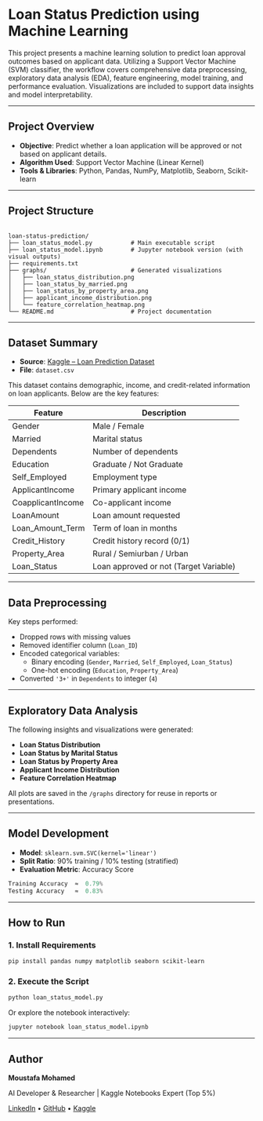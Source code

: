 # Loan Status Prediction using Machine Learning

This project presents a machine learning solution to predict loan approval outcomes based on applicant data. Utilizing a Support Vector Machine (SVM) classifier, the workflow covers comprehensive data preprocessing, exploratory data analysis (EDA), feature engineering, model training, and performance evaluation. Visualizations are included to support data insights and model interpretability.

---

## Project Overview

- **Objective**: Predict whether a loan application will be approved or not based on applicant details.
- **Algorithm Used**: Support Vector Machine (Linear Kernel)
- **Tools & Libraries**: Python, Pandas, NumPy, Matplotlib, Seaborn, Scikit-learn

---

## Project Structure

```

loan-status-prediction/
├── loan_status_model.py           # Main executable script
├── loan_status_model.ipynb        # Jupyter notebook version (with visual outputs)
├── requirements.txt
├── graphs/                        # Generated visualizations
│   ├── loan_status_distribution.png
│   ├── loan_status_by_married.png
│   ├── loan_status_by_property_area.png
│   ├── applicant_income_distribution.png
│   └── feature_correlation_heatmap.png
└── README.md                      # Project documentation

````

---

## Dataset Summary

- **Source**: [Kaggle – Loan Prediction Dataset](https://www.kaggle.com/datasets/ninzaami/loan-predication)
- **File**: `dataset.csv`

This dataset contains demographic, income, and credit-related information on loan applicants. Below are the key features:

| Feature              | Description                                |
|----------------------|--------------------------------------------|
| Gender               | Male / Female                              |
| Married              | Marital status                             |
| Dependents           | Number of dependents                       |
| Education            | Graduate / Not Graduate                    |
| Self_Employed        | Employment type                             |
| ApplicantIncome      | Primary applicant income                   |
| CoapplicantIncome    | Co-applicant income                        |
| LoanAmount           | Loan amount requested                      |
| Loan_Amount_Term     | Term of loan in months                     |
| Credit_History       | Credit history record (0/1)                |
| Property_Area        | Rural / Semiurban / Urban                  |
| Loan_Status          | Loan approved or not (Target Variable)     |

---

## Data Preprocessing

Key steps performed:

- Dropped rows with missing values
- Removed identifier column (`Loan_ID`)
- Encoded categorical variables:
  - Binary encoding (`Gender`, `Married`, `Self_Employed`, `Loan_Status`)
  - One-hot encoding (`Education`, `Property_Area`)
- Converted `'3+'` in `Dependents` to integer (`4`)

---

## Exploratory Data Analysis

The following insights and visualizations were generated:

- **Loan Status Distribution**
- **Loan Status by Marital Status**
- **Loan Status by Property Area**
- **Applicant Income Distribution**
- **Feature Correlation Heatmap**

All plots are saved in the `/graphs` directory for reuse in reports or presentations.

---

## Model Development

- **Model**: `sklearn.svm.SVC(kernel='linear')`
- **Split Ratio**: 90% training / 10% testing (stratified)
- **Evaluation Metric**: Accuracy Score

```python
Training Accuracy  ≈  0.79%
Testing Accuracy   ≈  0.83%
````

---

## How to Run

### 1. Install Requirements

```bash
pip install pandas numpy matplotlib seaborn scikit-learn
```

### 2. Execute the Script

```bash
python loan_status_model.py
```

Or explore the notebook interactively:

```bash
jupyter notebook loan_status_model.ipynb
```

---

## Author

**Moustafa Mohamed**

AI Developer & Researcher | Kaggle Notebooks Expert (Top 5%)

[LinkedIn](https://www.linkedin.com/in/moustafamohamed01) • [GitHub](https://github.com/MoustafaMohamed01) • [Kaggle](https://www.kaggle.com/moustafamohamed01)

